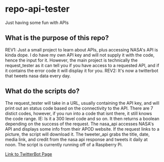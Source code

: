 # repo-api-tester
Just having some fun with APIs

## What is the purpose of this repo?
REV1: Just a small project to learn about APIs, plus accessing NASA's API is kinda dope. I do have my own API key and will not supply it with the code, hence the input for it. However, the main project is technically the request_tester as it can tell you if you have access to a requested API, and if it contains the error code it will display it for you.
REV2: It's now a twitterbot that tweets nasa data every day.

## What do the scripts do?
The request_tester will take in a URL, usually containing the API key, and will print out an status code based on the connectivity to the API. There are 7 distict codes, however, if you run into a code that isnt there, it still knows the code range. IE: Is it a 300 level code and so on. It then returns a boolean depending on the success of the request.
The nasa_api accesses NASA's API and displays some info from their APOD website. If the request links to a picture, the script will download it.
The tweeter_api grabs the title, date, media link, and credit from the nasa api response and tweets it daily at noon.
The script is currently running off of a Raspberry Pi.

[Link to TwitterBot Page](https://twitter.com/SpaceBotBoi)
